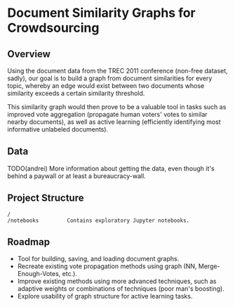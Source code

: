 # Document Similarity Graphs for Crowdsourcing


## Overview

Using the document data from the TREC 2011 conference (non-free dataset, sadly),
our goal is to build a graph from document similarities for every topic,
whereby an edge would exist between two documents whose similarity exceeds
a certain similarity threshold.

This similarity graph would then prove to be a valuable tool in tasks such as
improved vote aggregation (propagate human voters' votes to similar nearby
documents), as well as active learning (efficiently identifying most
informative unlabeled documents).


## Data

TODO(andrei) More information about getting the data, even though it's behind
a paywall or at least a bureaucracy-wall.


## Project Structure

```
/
/notebooks         Contains exploratory Jupyter notebooks.
```


## Roadmap

 * Tool for building, saving, and loading document graphs.
 * Recreate existing vote propagation methods using graph (NN,
   Merge-Enough-Votes, etc.).
 * Improve existing methods using more advanced techniques, such as adaptive
   weights or combinations of techniques (poor man's boosting).
 * Explore usability of graph structure for active learning tasks.
